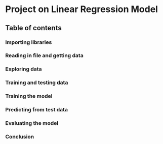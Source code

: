 # Project on Linear Regression Model
## **Table of contents**
###  Importing libraries
###  Reading in file and getting data
###  Exploring data 
###  Training and testing data
###  Training the model
###  Predicting from test data
###  Evaluating the model
###  Conclusion

